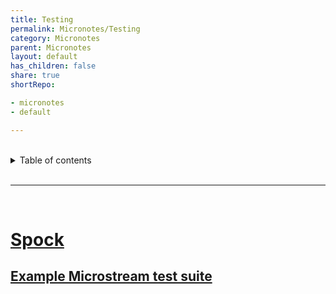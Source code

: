 ```yaml
---
title: Testing
permalink: Micronotes/Testing
category: Micronotes
parent: Micronotes
layout: default
has_children: false
share: true
shortRepo:

- micronotes
- default

---
```


<br/>

<details markdown="block">    
<summary>    
Table of contents    
</summary>    
{: .text-delta }    
1. TOC    
{:toc}    
</details>

<br/>

---

<br/>

# [Spock](https://micronaut-projects.github.io/micronaut-test/latest/guide/index.html#spock)

## [Example Microstream test suite ](https://github.com/14paxton/SpockMicronautMicrostream/tree/main/test/groovy/com/ssi/integration)